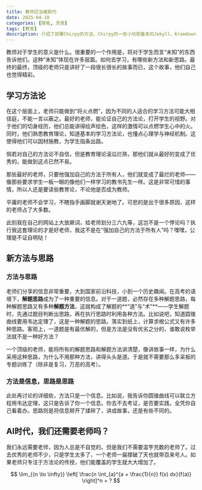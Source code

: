 ```yaml
---
title: 教师应当被取代
date: 2025-04-10
categories: [随笔, 灵感]
tags: [教育]
description: 介绍了部署Chirpy的方法、Chirpy的一些小坑和基本的Jekyll、Kramdown知识。这是第一章，快速构建自己的Chirpy主题。
---
```


教师对于学生的意义是什么。很重要的一个作用是，将对于学生而言“未知”的东西告诉他们。这种“未知”体现在许多层面。如何去学习，有哪些新方法和新思路。最终的最终，顶级的老师只是讲好了一段很长很长的故事而已，这个故事，他们自己也觉得精彩。

## 学习方法论

在这个层面上，老师只能做到“将火点燃”，因为不同的人适合的学习方法可能大相径庭，不能一言以蔽之。最好的老师，能论证自己的方法论，打开学生的视野。对于他们的切身经历，他们总能讲得绘声绘色，这样的激情可以点燃学生心中的火。同时，他们熟悉教育理论，知道基本的学习方法论，也懂点心理学与神经机制。这使得他们可以因材施教，为学生指条出路。

倘若对自己的方法论不自信，但是教育理论滚瓜烂熟，那他们就从最好的变成了优秀的。能做到这点已然不易。

那些最好的老师，只要他强加自己的方法于所有人，他们就变成了最烂的老师——像那些要求学生一板一眼的像他们一样学习的教书先生一样。这是非常可惜的事情，所以人还是要读些教育论，不论他是否成为教师。

平庸的老师不会学习，不瞎指手画脚就谢天谢地了。可悲的是出于很多原因，这样的老师占了大多数。

此刻我在自己的网站上大放厥词，给老师划分三六九等，这岂不是一个悖论吗？执行我这套理论的才是好老师，我这不是在“强加自己的方法于所有人”吗？嘿嘿，公理是不证自明哒！

## 新方法与思路

### 方法与思路

老师们分享的信息非常重要，大到国家前沿科技，小到一个历史趣闻。在高考的语境下，**解题思路**成为了一种重要的信息。对于一道题，必然存在多种解题思路，每种解题思路又有多种**解题方法**，这就构成了解题的**“道”与“术”**——学生解题时，先通过题目判断出思路，再在执行思路时利用各种方法。比如说吧，知道圆锥曲线要用韦达定理了，这是一种解题的思路。落实到纸上，计算求根公式又有许多种思路。客观上，一道题是有最优解的，但是方法是没有优劣之分的，谁敢说枚举法就不是一种好方法？

一个顶级的老师，能将所有的解题思路和解题方法讲清楚，像讲故事一样，为什么采用这种思路，为什么不用那种方法，讲得头头是道。于是就不需要那么多呆板的专题训练了（除非是复习，万恶的高考）。

### 方法是信息，思路是思路

此处再讨论的详细些，方法只是一个信息。比如说，我告诉你圆锥曲线可以联立方程用韦达定理，这只是告诉了你一个信息。你去不去考证，是否要实践，全凭你自己看着办。思路则是将信息掰开了揉碎了，讲成故事，还是有些不同的。

## AI时代，我们还需要老师吗？

我们永远需要老师，因为人总是不自觉的。但是我们不需要滥竽充数的老师了。过去优秀的老师不少，只是学生太多了，一个老师一届撑破了天也就带百来号人。如果老师只专注于方法论的传授，他们能覆盖的学生就大大增加了。

$$
\lim_{{n \to \infty}} \left[ \frac{n \int_{a}^{a + \frac{1}{n}} f(x) dx}{f(a)} \right]^n = ?
$$
